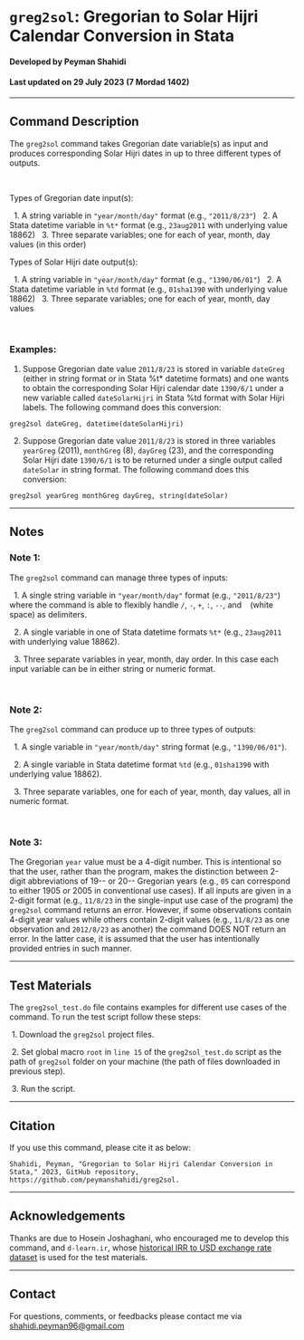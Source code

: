 # `greg2sol`: Gregorian to Solar Hijri Calendar Conversion in Stata
#### Developed by Peyman Shahidi
#### Last updated on 29 July 2023 (7 Mordad 1402)

*******************************************************************************
## Command Description
The `greg2sol` command takes Gregorian date variable(s) as input and produces corresponding Solar Hijri dates in up to three different types of outputs.

<br>

Types of Gregorian date input(s):

&nbsp; 1. A string variable in `"year/month/day"` format (e.g., `"2011/8/23"`)
&nbsp; 2. A Stata datetime variable in `%t*` format (e.g., `23aug2011` with underlying value 18862)
&nbsp; 3. Three separate variables; one for each of year, month, day values (in this order)

Types of Solar Hijri date output(s):

&nbsp; 1. A string variable in `"year/month/day"` format (e.g., `"1390/06/01"`)
&nbsp; 2. A Stata datetime variable in `%td` format (e.g., `01sha1390` with underlying value 18862)
&nbsp; 3. Three separate variables; one for each of year, month, day values

<br>

### Examples:
1. Suppose Gregorian date value `2011/8/23` is stored in variable `dateGreg` (either in string format or in Stata %t* datetime formats) and one wants to obtain the corresponding Solar Hijri calendar date `1390/6/1` under a new variable called `dateSolarHijri` in Stata %td format with Solar Hijri labels. The following command does this conversion:
```
greg2sol dateGreg, datetime(dateSolarHijri)
```
2. Suppose Gregorian date value `2011/8/23` is stored in three variables `yearGreg` (2011), `monthGreg` (8), `dayGreg` (23), and the corresponding Solar Hijri date `1390/6/1` is to be returned under a single output called `dateSolar` in string format. The following command does this conversion:
```
greg2sol yearGreg monthGreg dayGreg, string(dateSolar)
```
*******************************************************************************
## Notes

### Note 1: 
The `greg2sol` command can manage three types of inputs:

&nbsp; 1. A single string variable in `"year/month/day"` format (e.g., `"2011/8/23"`) where the command is able to flexibly handle `/`, `-`, `+`, `:`,  `--`, and <code>&nbsp;</code> (white space) as delimiters.

&nbsp; 2. A single variable in one of Stata datetime formats `%t*` (e.g., `23aug2011` with underlying value 18862).

&nbsp; 3. Three separate variables in year, month, day order. In this case each input variable can be in either string or numeric format.

<br>

### Note 2:
The `greg2sol` command can produce up to three types of outputs:

&nbsp; 1. A single variable in `"year/month/day"` string format (e.g., `"1390/06/01"`).

&nbsp; 2. A single variable in Stata datetime format `%td` (e.g., `01sha1390` with underlying value 18862).

&nbsp; 3. Three separate variables, one for each of year, month, day values, all in numeric format.

<br>

### Note 3:
The Gregorian `year` value must be a 4-digit number. This is intentional so that the user, rather than the program, makes the distinction between 2-digit abbreviations of 19-- or 20-- Gregorian years (e.g., `05` can correspond to either 1905 or 2005 in conventional use cases). If all inputs are given in a 2-digit format (e.g., `11/8/23` in the single-input use case of the program) the `greg2sol` command returns an error. However, if some observations contain 4-digit year values while others contain 2-digit values (e.g., `11/8/23` as one observation and `2012/8/23` as another) the command DOES NOT return an error. In the latter case, it is assumed that the user has intentionally provided entries in such manner.

*******************************************************************************
## Test Materials 
The `greg2sol_test.do` file contains examples for different use cases of the command. To run the test script follow these steps:

&nbsp;1. Download the `greg2sol` project files.

&nbsp;2. Set global macro `root` in `line 15` of the `greg2sol_test.do` script as the path of `greg2sol` folder on your machine (the path of files downloaded in previous step).

&nbsp;3. Run the script.


*******************************************************************************
## Citation
If you use this command, please cite it as below:
```
Shahidi, Peyman, "Gregorian to Solar Hijri Calendar Conversion in Stata," 2023, GitHub repository, https://github.com/peymanshahidi/greg2sol.
```

*******************************************************************************
## Acknowledgements
Thanks are due to Hosein Joshaghani, who encouraged me to develop this command, and `d-learn.ir`, whose [historical IRR to USD exchange rate dataset](https://d-learn.ir/p/usd-price/) is used for the test materials.


*******************************************************************************
## Contact
For questions, comments, or feedbacks please contact me via shahidi.peyman96@gmail.com
